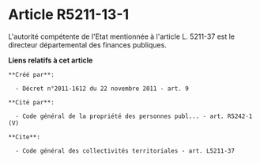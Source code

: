 # Article R5211-13-1

L'autorité compétente de l'Etat mentionnée à l'article L. 5211-37 est le directeur départemental des finances publiques.

**Liens relatifs à cet article**

	**Créé par**:

	  - Décret n°2011-1612 du 22 novembre 2011 - art. 9

	**Cité par**:

	  - Code général de la propriété des personnes publ... - art. R5242-1 (V)

	**Cite**:

	  - Code général des collectivités territoriales - art. L5211-37

